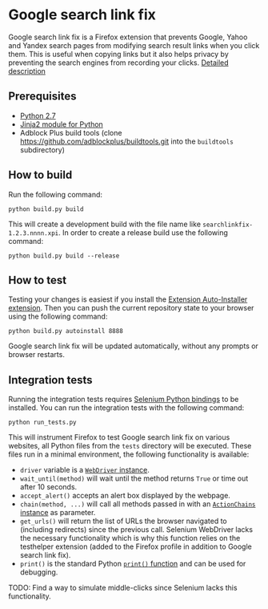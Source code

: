 Google search link fix
=============================

Google search link fix is a Firefox extension that prevents Google, Yahoo and Yandex search pages from modifying search result links when you click them. This is useful when copying links but it also helps privacy by preventing the search engines from recording your clicks. [Detailed description](https://palant.de/2011/11/28/google-yandex-search-link-fix)

Prerequisites
-------------
* [Python 2.7](https://www.python.org/downloads/)
* [Jinja2 module for Python](http://jinja.pocoo.org/docs/intro/#installation)
* Adblock Plus build tools (clone https://github.com/adblockplus/buildtools.git into the `buildtools` subdirectory)

How to build
------------

Run the following command:

    python build.py build

This will create a development build with the file name like `searchlinkfix-1.2.3.nnnn.xpi`. In order to create a release build use the following command:

    python build.py build --release

How to test
-----------

Testing your changes is easiest if you install the [Extension Auto-Installer extension](https://addons.mozilla.org/addon/autoinstaller/). Then you can push the current repository state to your browser using the following command:

    python build.py autoinstall 8888

Google search link fix will be updated automatically, without any prompts or browser restarts.

Integration tests
-----------------

Running the integration tests requires [Selenium Python bindings](http://selenium-python.readthedocs.org/en/latest/installation.html) to be installed. You can run the integration tests with the following command:

    python run_tests.py

This will instrument Firefox to test Google search link fix on various websites, all Python files from the `tests` directory will be executed. These files run in a minimal environment, the following functionality is available:

* `driver` variable is a [`WebDriver` instance](http://selenium.googlecode.com/svn/trunk/docs/api/py/webdriver_remote/selenium.webdriver.remote.webdriver.html).
* `wait_until(method)` will wait until the method returns `True` or time out after 10 seconds.
* `accept_alert()` accepts an alert box displayed by the webpage.
* `chain(method, ...)` will call all methods passed in with an [`ActionChains` instance](http://selenium.googlecode.com/svn/trunk/docs/api/py/webdriver/selenium.webdriver.common.action_chains.html) as parameter.
* `get_urls()` will return the list of URLs the browser navigated to (including redirects) since the previous call. Selenium WebDriver lacks the necessary functionality which is why this function relies on the testhelper extension (added to the Firefox profile in addition to Google search link fix).
* `print()` is the standard Python [`print()` function](https://docs.python.org/2/library/functions.html#print) and can be used for debugging.

TODO: Find a way to simulate middle-clicks since Selenium lacks this functionality.
